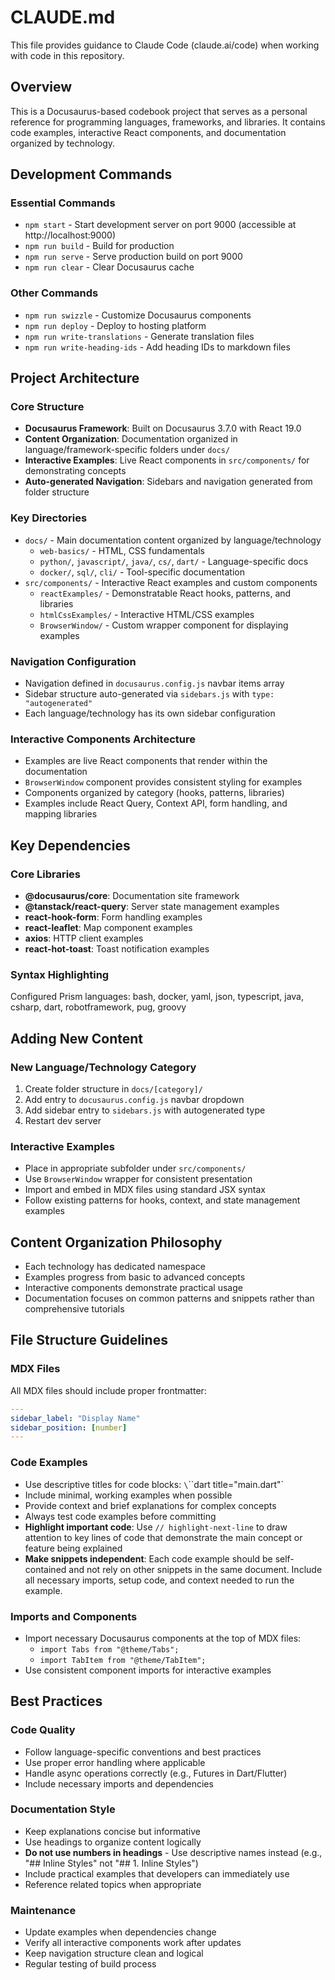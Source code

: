 # CLAUDE.md

This file provides guidance to Claude Code (claude.ai/code) when working with code in this repository.

## Overview

This is a Docusaurus-based codebook project that serves as a personal reference for programming languages, frameworks, and libraries. It contains code examples, interactive React components, and documentation organized by technology.

## Development Commands

### Essential Commands
- `npm start` - Start development server on port 9000 (accessible at http://localhost:9000)
- `npm run build` - Build for production 
- `npm run serve` - Serve production build on port 9000
- `npm run clear` - Clear Docusaurus cache

### Other Commands
- `npm run swizzle` - Customize Docusaurus components
- `npm run deploy` - Deploy to hosting platform
- `npm run write-translations` - Generate translation files
- `npm run write-heading-ids` - Add heading IDs to markdown files

## Project Architecture

### Core Structure
- **Docusaurus Framework**: Built on Docusaurus 3.7.0 with React 19.0
- **Content Organization**: Documentation organized in language/framework-specific folders under `docs/`
- **Interactive Examples**: Live React components in `src/components/` for demonstrating concepts
- **Auto-generated Navigation**: Sidebars and navigation generated from folder structure

### Key Directories
- `docs/` - Main documentation content organized by language/technology
  - `web-basics/` - HTML, CSS fundamentals
  - `python/`, `javascript/`, `java/`, `cs/`, `dart/` - Language-specific docs
  - `docker/`, `sql/`, `cli/` - Tool-specific documentation
- `src/components/` - Interactive React examples and custom components
  - `reactExamples/` - Demonstratable React hooks, patterns, and libraries
  - `htmlCssExamples/` - Interactive HTML/CSS examples
  - `BrowserWindow/` - Custom wrapper component for displaying examples

### Navigation Configuration
- Navigation defined in `docusaurus.config.js` navbar items array
- Sidebar structure auto-generated via `sidebars.js` with `type: "autogenerated"`
- Each language/technology has its own sidebar configuration

### Interactive Components Architecture
- Examples are live React components that render within the documentation
- `BrowserWindow` component provides consistent styling for examples
- Components organized by category (hooks, patterns, libraries)
- Examples include React Query, Context API, form handling, and mapping libraries

## Key Dependencies

### Core Libraries
- **@docusaurus/core**: Documentation site framework
- **@tanstack/react-query**: Server state management examples
- **react-hook-form**: Form handling examples
- **react-leaflet**: Map component examples
- **axios**: HTTP client examples
- **react-hot-toast**: Toast notification examples

### Syntax Highlighting
Configured Prism languages: bash, docker, yaml, json, typescript, java, csharp, dart, robotframework, pug, groovy

## Adding New Content

### New Language/Technology Category
1. Create folder structure in `docs/[category]/`
2. Add entry to `docusaurus.config.js` navbar dropdown
3. Add sidebar entry to `sidebars.js` with autogenerated type
4. Restart dev server

### Interactive Examples
- Place in appropriate subfolder under `src/components/`
- Use `BrowserWindow` wrapper for consistent presentation
- Import and embed in MDX files using standard JSX syntax
- Follow existing patterns for hooks, context, and state management examples

## Content Organization Philosophy
- Each technology has dedicated namespace
- Examples progress from basic to advanced concepts
- Interactive components demonstrate practical usage
- Documentation focuses on common patterns and snippets rather than comprehensive tutorials

## File Structure Guidelines

### MDX Files
All MDX files should include proper frontmatter:
```yaml
---
sidebar_label: "Display Name"
sidebar_position: [number]
---
```

### Code Examples
- Use descriptive titles for code blocks: `\`\`\`dart title="main.dart"`
- Include minimal, working examples when possible
- Provide context and brief explanations for complex concepts
- Always test code examples before committing
- **Highlight important code**: Use `// highlight-next-line` to draw attention to key lines of code that demonstrate the main concept or feature being explained
- **Make snippets independent**: Each code example should be self-contained and not rely on other snippets in the same document. Include all necessary imports, setup code, and context needed to run the example.

### Imports and Components
- Import necessary Docusaurus components at the top of MDX files:
  - `import Tabs from "@theme/Tabs";`
  - `import TabItem from "@theme/TabItem";`
- Use consistent component imports for interactive examples

## Best Practices

### Code Quality
- Follow language-specific conventions and best practices
- Use proper error handling where applicable
- Handle async operations correctly (e.g., Futures in Dart/Flutter)
- Include necessary imports and dependencies

### Documentation Style
- Keep explanations concise but informative
- Use headings to organize content logically
- **Do not use numbers in headings** - Use descriptive names instead (e.g., "## Inline Styles" not "## 1. Inline Styles")
- Include practical examples that developers can immediately use
- Reference related topics when appropriate

### Maintenance
- Update examples when dependencies change
- Verify all interactive components work after updates
- Keep navigation structure clean and logical
- Regular testing of build process